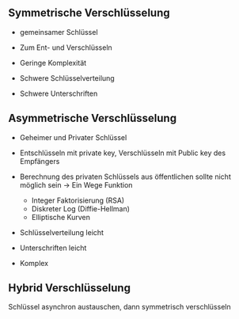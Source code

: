 ## Symmetrische Verschlüsselung

- gemeinsamer Schlüssel
- Zum Ent- und Verschlüsseln

- Geringe Komplexität
- Schwere Schlüsselverteilung
- Schwere Unterschriften

## Asymmetrische Verschlüsselung

- Geheimer und Privater Schlüssel
- Entschlüsseln mit private key, Verschlüsseln mit Public key des Empfängers
- Berechnung des privaten Schlüssels aus öffentlichen sollte nicht möglich sein -> Ein Wege Funktion

  - Integer Faktorisierung (RSA)
  - Diskreter Log (Diffie-Hellman)
  - Elliptische Kurven

- Schlüsselverteilung leicht
- Unterschriften leicht
- Komplex

## Hybrid Verschlüsselung

Schlüssel asynchron austauschen, dann symmetrisch verschlüsseln
